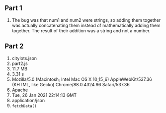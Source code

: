 ## Part 1
1. The bug was that num1 and num2 were strings, so adding them together was actually concatenating them instead of mathematically adding them together. The result of their addition was a string and not a number.

## Part 2
1. citylots.json
2. part2.js
3. 11.7 MB
4. 3.31 s
5. Mozilla/5.0 (Macintosh; Intel Mac OS X 10_15_6) AppleWebKit/537.36 (KHTML, like Gecko) Chrome/88.0.4324.96 Safari/537.36
6. Apache
7. Tue, 26 Jan 2021 22:14:13 GMT
8. application/json
9. `fetchData()`
